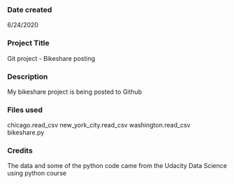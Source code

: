 ### Date created
6/24/2020

### Project Title
Git project - Bikeshare posting

### Description
My bikeshare project is being posted to Github

### Files used
chicago.read_csv
new_york_city.read_csv
washington.read_csv
bikeshare.py



### Credits
The data and some of the python code came from the Udacity Data Science using python course
